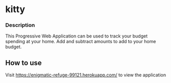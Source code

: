 # kitty

### Description
This Progressive Web Application can be used to track your budget spending at your home. Add and subtract amounts to add to your home budget.

## How to use
Visit https://enigmatic-refuge-99121.herokuapp.com/ to view the application
